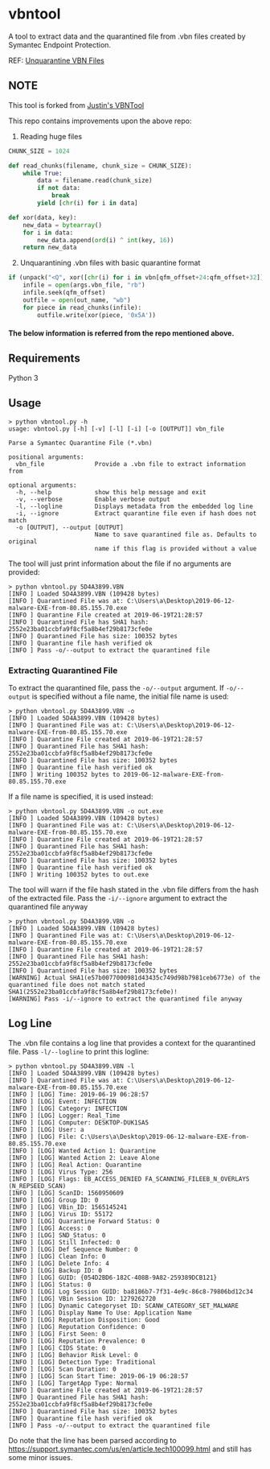 # vbntool

A tool to extract data and the quarantined file from .vbn files created by Symantec Endpoint Protection.

REF: [Unquarantine VBN Files](https://malwaremaloney.blogspot.com/2018/03/symantec-endpoint-protection-vbn-files.html)

## NOTE

This tool is forked from [Justin's VBNTool](https://github.com/JustinOng/vbntool)

This repo contains improvements upon the above repo:

1. Reading huge files

```python
CHUNK_SIZE = 1024

def read_chunks(filename, chunk_size = CHUNK_SIZE):
    while True:
        data = filename.read(chunk_size)
        if not data:
            break
        yield [chr(i) for i in data]

def xor(data, key):
    new_data = bytearray()
    for i in data:
        new_data.append(ord(i) ^ int(key, 16))
    return new_data
```

2. Unquarantining .vbn files with basic quarantine format

```python
if (unpack("<Q", xor([chr(i) for i in vbn[qfm_offset+24:qfm_offset+32]], '0x5A'))[0] >= len(vbn)):
	infile = open(args.vbn_file, "rb")
	infile.seek(qfm_offset)
	outfile = open(out_name, "wb")
	for piece in read_chunks(infile):
		outfile.write(xor(piece, '0x5A'))
```

#### The below information is referred from the repo mentioned above.

## Requirements

Python 3

## Usage

```shell
> python vbntool.py -h
usage: vbntool.py [-h] [-v] [-l] [-i] [-o [OUTPUT]] vbn_file

Parse a Symantec Quarantine File (*.vbn)

positional arguments:
  vbn_file              Provide a .vbn file to extract information from

optional arguments:
  -h, --help            show this help message and exit
  -v, --verbose         Enable verbose output
  -l, --logline         Displays metadata from the embedded log line
  -i, --ignore          Extract quarantine file even if hash does not match
  -o [OUTPUT], --output [OUTPUT]
                        Name to save quarantined file as. Defaults to original
                        name if this flag is provided without a value
```

The tool will just print information about the file if no arguments are provided:

```shell
> python vbntool.py 5D4A3899.VBN
[INFO ] Loaded 5D4A3899.VBN (109428 bytes)
[INFO ] Quarantined File was at: C:\Users\a\Desktop\2019-06-12-malware-EXE-from-80.85.155.70.exe
[INFO ] Quarantine File created at 2019-06-19T21:28:57
[INFO ] Quarantined File has SHA1 hash: 2552e23ba01ccbfa9f8cf5a8b4ef29b8173cfe0e
[INFO ] Quarantined File has size: 100352 bytes
[INFO ] Quarantine file hash verified ok
[INFO ] Pass -o/--output to extract the quarantined file
```

### Extracting Quarantined File
To extract the quarantined file, pass the `-o/--output` argument. If `-o/--output` is specified without a file name, the initial file name is used:

```shell
> python vbntool.py 5D4A3899.VBN -o
[INFO ] Loaded 5D4A3899.VBN (109428 bytes)
[INFO ] Quarantined File was at: C:\Users\a\Desktop\2019-06-12-malware-EXE-from-80.85.155.70.exe
[INFO ] Quarantine File created at 2019-06-19T21:28:57
[INFO ] Quarantined File has SHA1 hash: 2552e23ba01ccbfa9f8cf5a8b4ef29b8173cfe0e
[INFO ] Quarantined File has size: 100352 bytes
[INFO ] Quarantine file hash verified ok
[INFO ] Writing 100352 bytes to 2019-06-12-malware-EXE-from-80.85.155.70.exe
```

If a file name is specified, it is used instead:

```shell
> python vbntool.py 5D4A3899.VBN -o out.exe
[INFO ] Loaded 5D4A3899.VBN (109428 bytes)
[INFO ] Quarantined File was at: C:\Users\a\Desktop\2019-06-12-malware-EXE-from-80.85.155.70.exe
[INFO ] Quarantine File created at 2019-06-19T21:28:57
[INFO ] Quarantined File has SHA1 hash: 2552e23ba01ccbfa9f8cf5a8b4ef29b8173cfe0e
[INFO ] Quarantined File has size: 100352 bytes
[INFO ] Quarantine file hash verified ok
[INFO ] Writing 100352 bytes to out.exe
```

The tool will warn if the file hash stated in the .vbn file differs from the hash of the extracted file. Pass the `-i/--ignore` argument to extract the quarantined file anyway

```shell
> python vbntool.py 5D4A3899.VBN -o
[INFO ] Loaded 5D4A3899.VBN (109428 bytes)
[INFO ] Quarantined File was at: C:\Users\a\Desktop\2019-06-12-malware-EXE-from-80.85.155.70.exe
[INFO ] Quarantine File created at 2019-06-19T21:28:57
[INFO ] Quarantined File has SHA1 hash: 2552e23ba01ccbfa9f8cf5a8b4ef29b8173cfe0e
[INFO ] Quarantined File has size: 100352 bytes
[WARNING] Actual SHA1(e57b0077000981d43435c749d98b7981ceb6773e) of the quarantined file does not match stated SHA1(2552e23ba01ccbfa9f8cf5a8b4ef29b8173cfe0e)!
[WARNING] Pass -i/--ignore to extract the quarantined file anyway
```

## Log Line

The .vbn file contains a log line that provides a context for the quarantined file. Pass `-l/--logline` to print this logline:

```shell
> python vbntool.py 5D4A3899.VBN -l
[INFO ] Loaded 5D4A3899.VBN (109428 bytes)
[INFO ] Quarantined File was at: C:\Users\a\Desktop\2019-06-12-malware-EXE-from-80.85.155.70.exe
[INFO ] [LOG] Time: 2019-06-19 06:28:57
[INFO ] [LOG] Event: INFECTION
[INFO ] [LOG] Category: INFECTION
[INFO ] [LOG] Logger: Real_Time
[INFO ] [LOG] Computer: DESKTOP-DUK1SA5
[INFO ] [LOG] User: a
[INFO ] [LOG] File: C:\Users\a\Desktop\2019-06-12-malware-EXE-from-80.85.155.70.exe
[INFO ] [LOG] Wanted Action 1: Quarantine
[INFO ] [LOG] Wanted Action 2: Leave Alone
[INFO ] [LOG] Real Action: Quarantine
[INFO ] [LOG] Virus Type: 256
[INFO ] [LOG] Flags: EB_ACCESS_DENIED FA_SCANNING_FILEEB_N_OVERLAYS (N_REPSEED_SCAN)
[INFO ] [LOG] ScanID: 1560950609
[INFO ] [LOG] Group ID: 0
[INFO ] [LOG] VBin_ID: 1565145241
[INFO ] [LOG] Virus ID: 55172
[INFO ] [LOG] Quarantine Forward Status: 0
[INFO ] [LOG] Access: 0
[INFO ] [LOG] SND_Status: 0
[INFO ] [LOG] Still Infected: 0
[INFO ] [LOG] Def Sequence Number: 0
[INFO ] [LOG] Clean Info: 0
[INFO ] [LOG] Delete Info: 4
[INFO ] [LOG] Backup ID: 0
[INFO ] [LOG] GUID: {054D2BD6-182C-408B-9A82-259389DCB121}
[INFO ] [LOG] Status: 0
[INFO ] [LOG] Log Session GUID: ba8186b7-7f31-4e9c-86c8-79806bd12c34
[INFO ] [LOG] VBin Session ID: 1279262720
[INFO ] [LOG] Dynamic Categoryset ID: SCANW_CATEGORY_SET_MALWARE
[INFO ] [LOG] Display Name To Use: Application Name
[INFO ] [LOG] Reputation Disposition: Good
[INFO ] [LOG] Reputation Confidence: 0
[INFO ] [LOG] First Seen: 0
[INFO ] [LOG] Reputation Prevalence: 0
[INFO ] [LOG] CIDS State: 0
[INFO ] [LOG] Behavior Risk Level: 0
[INFO ] [LOG] Detection Type: Traditional
[INFO ] [LOG] Scan Duration: 0
[INFO ] [LOG] Scan Start Time: 2019-06-19 06:28:57
[INFO ] [LOG] TargetApp Type: Normal
[INFO ] Quarantine File created at 2019-06-19T21:28:57
[INFO ] Quarantined File has SHA1 hash: 2552e23ba01ccbfa9f8cf5a8b4ef29b8173cfe0e
[INFO ] Quarantined File has size: 100352 bytes
[INFO ] Quarantine file hash verified ok
[INFO ] Pass -o/--output to extract the quarantined file
```

Do note that the line has been parsed according to https://support.symantec.com/us/en/article.tech100099.html and still has some minor issues.
